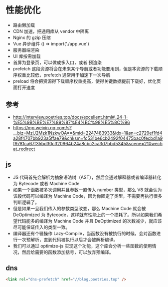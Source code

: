 # 性能优化

- 路由懒加载
- CDN 加速，把通用库从 vendor 中隔离
- Nginx 的 gzip 压缩
- Vue 异步组件 () => import('./app.vue')
- 服务器端渲染
- UI 库按需加载
- 首屏为登录页，可以做成多入口，或者 预渲染
- prefetch 这段资源将会在未来某个导航或者功能要用到，但是本资源的下载顺序权重比较低，prefetch 通常用于加速下一次导航
- preload 将会把资源得下载顺序权重提高，使得关键数据提前下载好，优化页面打开速度

## 参考

- http://interview.poetries.top/docs/excellent.html#_24-1-%E5%9B%BE%E7%89%87%E4%BC%98%E5%8C%96
- https://mp.weixin.qq.com/s?__biz=MzU2Mzk1NzkwOA==&mid=2247483933&idx=1&sn=c2729ef1fd4a28f4707bb923a5ffae79&chksm=fc531be6cb2492f04475bac0fecbd1a9f9781ca67f35bd30c320964b24a8cbc2ca3d7bbd5345&scene=21#wechat_redirect

## js

- JS 代码首先会解析为抽象语法树（AST），然后会通过解释器或者编译器转化为 Bytecode 或者 Machine Code
- 如果一个函数被多次调用并且参数一直传入 number 类型，那么 V8 就会认为该段代码可以编译为 Machine Code，因为你固定了类型，不需要再执行很多判断逻辑了。
- 但是如果一旦我们传入的参数类型改变，那么 Machine Code 就会被 DeOptimized 为 Bytecode，这样就有性能上的一个损耗了。所以如果我们希望代码能多的编译为 Machine Code 并且 DeOptimized 的次数减少，就应该尽可能保证传入的类型一致。
- 编译器还有个骚操作 Lazy-Compile，当函数没有被执行的时候，会对函数进行一次预解析，直到代码被执行以后才会被解析编译。
- 我们可以通过 optimize-js 实现这个功能，这个库会分析一些函数的使用情况，然后给需要的函数添加括号，可以放弃预编译。

## dns

```html
<link rel="dns-prefetch" href="//blog.poetries.top" />
```
